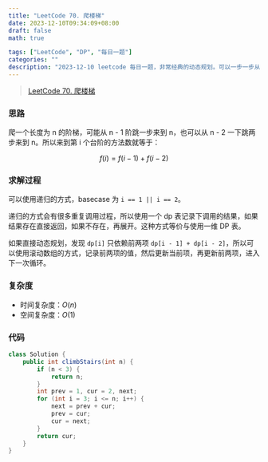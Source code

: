 ```yaml
---
title: "LeetCode 70. 爬楼梯"
date: 2023-12-10T09:34:09+08:00
draft: false
math: true

tags: ["LeetCode", "DP", "每日一题"]
categories: ""
description: "2023-12-10 leetcode 每日一题，非常经典的动态规划。可以一步一步从暴力递归到记忆化搜索，再到动态规划，最后空间压缩。"
---
```


> [LeetCode 70. 爬楼梯](https://leetcode.cn/problems/climbing-stairs/)

### 思路

爬一个长度为 n 的阶梯，可能从 n - 1 阶跳一步来到 n，也可以从 n - 2 一下跳两步来到 n。所以来到第 i 个台阶的方法数就等于：

$$ f(i) = f(i - 1) + f(i - 2) $$

### 求解过程

可以使用递归的方式，basecase 为 `i == 1 || i == 2`。

递归的方式会有很多重复调用过程，所以使用一个 dp 表记录下调用的结果，如果结果存在直接返回，如果不存在，再展开。这种方式等价与使用一维 DP 表。

如果直接动态规划，发现 `dp[i]` 只依赖前两项 `dp[i - 1] + dp[i - 2]`，所以可以使用滚动数组的方式，记录前两项的值，然后更新当前项，再更新前两项，进入下一次循环。

### 复杂度

- 时间复杂度：$O(n)$
- 空间复杂度：$O(1)$

### 代码

```java
class Solution {
    public int climbStairs(int n) {
        if (n < 3) {
            return n;
        }
        int prev = 1, cur = 2, next;
        for (int i = 3; i <= n; i++) {
            next = prev + cur;
            prev = cur;
            cur = next;
        }
        return cur;
    }
}
```